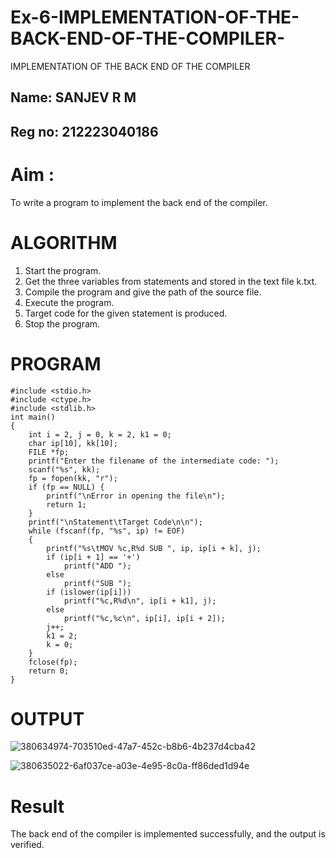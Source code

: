 # Ex-6-IMPLEMENTATION-OF-THE-BACK-END-OF-THE-COMPILER-
IMPLEMENTATION OF THE BACK END OF THE COMPILER 
## Name: SANJEV R M
## Reg no: 212223040186
# Aim :
To write a program to implement the back end of the compiler.
# ALGORITHM
1. Start the program.
2. Get the three variables from statements and stored in the text file k.txt.
3. Compile the program and give the path of the source file.
4. Execute the program.
5. Target code for the given statement is produced.
6. Stop the program.
# PROGRAM
```
#include <stdio.h>
#include <ctype.h>
#include <stdlib.h>
int main()
{
    int i = 2, j = 0, k = 2, k1 = 0;
    char ip[10], kk[10];
    FILE *fp;
    printf("Enter the filename of the intermediate code: ");
    scanf("%s", kk);
    fp = fopen(kk, "r");
    if (fp == NULL) {
        printf("\nError in opening the file\n");
        return 1;
    }
    printf("\nStatement\tTarget Code\n\n");
    while (fscanf(fp, "%s", ip) != EOF)
    {
        printf("%s\tMOV %c,R%d SUB ", ip, ip[i + k], j);
        if (ip[i + 1] == '+')
            printf("ADD ");
        else
            printf("SUB ");
        if (islower(ip[i]))
            printf("%c,R%d\n", ip[i + k1], j);
        else
            printf("%c,%c\n", ip[i], ip[i + 2]);
        j++;
        k1 = 2;
        k = 0;
    }
    fclose(fp);
    return 0;
}
```
# OUTPUT
![380634974-703510ed-47a7-452c-b8b6-4b237d4cba42](https://github.com/user-attachments/assets/6db1febf-0957-4b0d-a97c-f62ff645bb6e)

![380635022-6af037ce-a03e-4e95-8c0a-ff86ded1d94e](https://github.com/user-attachments/assets/9a5386e3-a315-4557-b255-727689e9edb1)


# Result
The back end of the compiler is implemented successfully, and the output is verified.

